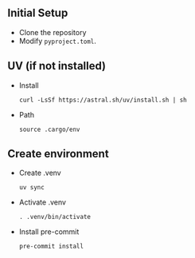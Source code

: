 

## Initial Setup
- Clone the repository
- Modify `pyproject.toml`.

## UV (if not installed)
- Install
    ```
    curl -LsSf https://astral.sh/uv/install.sh | sh
    ```
- Path
    ```
    source .cargo/env
    ```

## Create environment
- Create .venv
    ```
    uv sync
    ```
- Activate .venv
    ```
    . .venv/bin/activate
    ```
- Install pre-commit
    ```
    pre-commit install
    ```